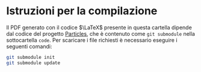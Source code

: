# Istruzioni per la compilazione

Il PDF generato con il codice $\LaTeX$ presente in questa cartella dipende dal codice del progetto [Particles](https://github.com/LuckeeDev/particles), che è contenuto come `git submodule` nella sottocartella `code`. Per scaricare i file richiesti è necessario eseguire i seguenti comandi:

```bash
git submodule init
git submodule update
```
